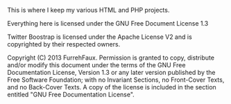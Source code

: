 This is where I keep my various HTML and PHP projects.

Everything here is licensed under the GNU Free Document License 1.3

Twitter Boostrap is licensed under the Apache License V2 and is copyrighted by their respected owners.

Copyright (C)  2013  FurrehFaux.
    Permission is granted to copy, distribute and/or modify this document
    under the terms of the GNU Free Documentation License, Version 1.3
    or any later version published by the Free Software Foundation;
    with no Invariant Sections, no Front-Cover Texts, and no Back-Cover Texts.
    A copy of the license is included in the section entitled "GNU
    Free Documentation License".

